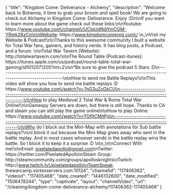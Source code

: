 {
    "title": "Kingdom Come: Deliverance - Alchemy",
    "description": "Welcome back to Bohemia, it time to grab your broom and spell book!  We are going to check out Alchemy in Kingdom Come: Deliverance.  Enjoy :D\n\nIf you want to learn more about the game check out these links:\n\nYoutube: https:\/\/www.youtube.com\/channel\/UCIqUdfkbYmCGM-YRmk28zCg\n\nWebsite: https:\/\/www.kingdomcomerpg.com\/  \n_\nVisit my Website & Podcast!\n\nThanks to this awesome community I built a website for Total War fans, gamers, and history nerds.  It has blog posts, a Podcast, and a forum.  \n\nTotal War Tavern (Website): http:\/\/totalwartavern.com\/\n\nThe Round Table (Podcast-itunes): https:\/\/itunes.apple.com\/us\/podcast\/round-table-total-war-gaming\/id1012071205?mt=2\n\n*Be sure to give the podcast 5 Stars :D\n-------------------------------------------------------------------------------------------------------------\n\nHow to send me Battle Replays!\n\nThis video will show you how to send me battle replays :D https:\/\/www.youtube.com\/watch?v=7nG3uZoDkCU\n-------------------------------------------------------------------------------------------------------------\n\nHow to play Medieval 2 Total War & Rome Total War Online!\n\nGamespy Servers are down, but there is still hope.  Thanks to CA and steam you can still play the game online\n\nHow to play Online: https:\/\/www.youtube.com\/watch?v=YGfItCMitPg\n-------------------------------------------------------------------------------------------------------------\n\nWhy do I block out the Mini-Map with annotations for Sub battle replays?\n\nI block it out because the Mini-Map gives away who sent in the battle replay.  And in most cases whoever sends in the battle replay wins the battle.  So I block it to keep it a surprise :D  \n\n_\n\nConnect With me!\n\nEmail: pixelatedapollo@gmail.com\nTwitter: https:\/\/twitter.com\/PixelatedApollo\nSteam Group:  http:\/\/steamcommunity.com\/groups\/apollosknights\nTwitch: http:\/\/www.twitch.tv\/pixelatedapollo\nTeamSpeak: thewarcamp.vortexservers.com:10124",
    "channelid": "117406362",
    "videoid": "117405468",
    "date_created": "1446132600",
    "date_modified": "1506478244",
    "type": "captivate",
    "layout": "channelVideo",
    "url": "\/cleaning\/kingdom-come-deliverance-alchemy\/117406362-117405468"
}